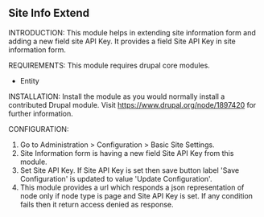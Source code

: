 Site Info Extend
----------------

INTRODUCTION:
  This module helps in extending site information form and adding a
  new field site API Key.
  It provides a field Site API Key in site information form.

REQUIREMENTS:
  This module requires drupal core modules.
  * Entity

INSTALLATION:
  Install the module as you would normally install a contributed Drupal module.
  Visit https://www.drupal.org/node/1897420 for further information.

CONFIGURATION:
  1. Go to Administration > Configuration > Basic Site Settings.
  2. Site Information form is having a new field Site API Key from this module.
  3. Set Site API Key. If Site API Key is set then save button label
     'Save Configuration' is updated to value 'Update Configuration'.
  4. This module provides a url which responds a json representation of node
     only if node type is page and Site API Key is set. If any condition
     fails then it return access denied as response.
